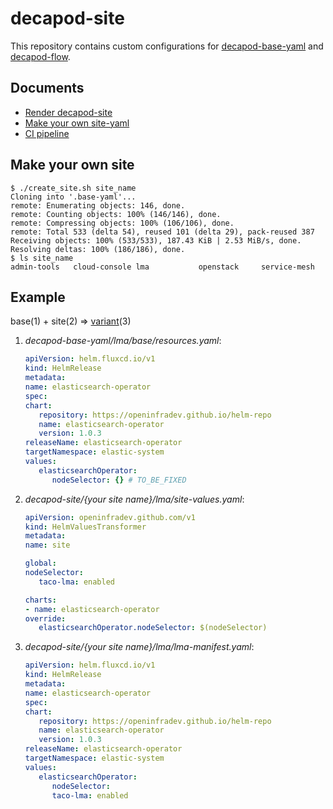 # decapod-site
This repository contains custom configurations for [decapod-base-yaml](https://github.com/openinfradev/decapod-base-yaml) and [decapod-flow](https://github.com/openinfradev/decapod-flow).  

## Documents
* [Render decapod-site](https://github.com/openinfradev/decapod-base-yaml/blob/main/docs/quickstart.md#render-decapod-site)
* [Make your own site-yaml](https://github.com/openinfradev/decapod-base-yaml/blob/main/docs/quickstart.md#make-your-own-site-yaml)
* [CI pipeline](docs/ci.md)


## Make your own site
```console
$ ./create_site.sh site_name
Cloning into '.base-yaml'...
remote: Enumerating objects: 146, done.
remote: Counting objects: 100% (146/146), done.
remote: Compressing objects: 100% (106/106), done.
remote: Total 533 (delta 54), reused 101 (delta 29), pack-reused 387
Receiving objects: 100% (533/533), 187.43 KiB | 2.53 MiB/s, done.
Resolving deltas: 100% (186/186), done.
$ ls site_name
admin-tools   cloud-console lma           openstack     service-mesh
```

## Example

base(1) + site(2) => [variant](https://kubectl.docs.kubernetes.io/references/kustomize/glossary/#variant)(3)

1. _decapod-base-yaml/lma/base/resources.yaml_:
   ```yaml
   apiVersion: helm.fluxcd.io/v1
   kind: HelmRelease
   metadata:
   name: elasticsearch-operator
   spec:
   chart:
      repository: https://openinfradev.github.io/helm-repo
      name: elasticsearch-operator
      version: 1.0.3
   releaseName: elasticsearch-operator
   targetNamespace: elastic-system
   values:
      elasticsearchOperator:
         nodeSelector: {} # TO_BE_FIXED
   ```

2. _decapod-site/{your site name}/lma/site-values.yaml_:
   ```yaml
   apiVersion: openinfradev.github.com/v1
   kind: HelmValuesTransformer
   metadata:
   name: site

   global:
   nodeSelector:
      taco-lma: enabled

   charts:
   - name: elasticsearch-operator
   override:
      elasticsearchOperator.nodeSelector: $(nodeSelector)
   ```

3. _decapod-site/{your site name}/lma/lma-manifest.yaml_:
   ```yaml
   apiVersion: helm.fluxcd.io/v1
   kind: HelmRelease
   metadata:
   name: elasticsearch-operator
   spec:
   chart:
      repository: https://openinfradev.github.io/helm-repo
      name: elasticsearch-operator
      version: 1.0.3
   releaseName: elasticsearch-operator
   targetNamespace: elastic-system
   values:
      elasticsearchOperator:
         nodeSelector:
         taco-lma: enabled
   ```

